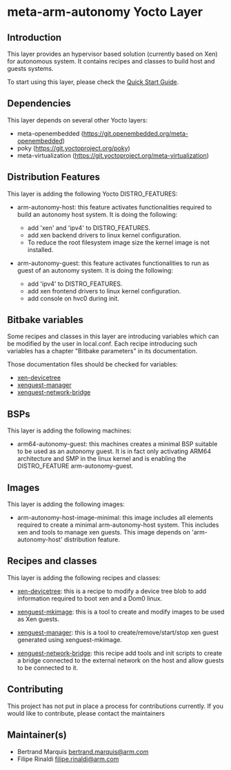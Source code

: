 meta-arm-autonomy Yocto Layer
=============================

Introduction
------------
This layer provides an hypervisor based solution (currently based on Xen) for
autonomous system. It contains recipes and classes to build host and guests
systems.

To start using this layer, please check the
[Quick Start Guide](documentation/arm-autonomy-quickstart.md).

Dependencies
------------
This layer depends on several other Yocto layers:
* meta-openembedded (https://git.openembedded.org/meta-openembedded)
* poky (https://git.yoctoproject.org/poky)
* meta-virtualization (https://git.yoctoproject.org/meta-virtualization)

Distribution Features
---------------------
This layer is adding the following Yocto DISTRO_FEATURES:

* arm-autonomy-host: this feature activates functionalities required to build
  an autonomy host system. It is doing the following:
  - add 'xen' and 'ipv4' to DISTRO_FEATURES.
  - add xen backend drivers to linux kernel configuration.
  - To reduce the root filesystem image size the kernel image is not installed.

* arm-autonomy-guest: this feature activates functionalities to run as guest
  of an autonomy system. It is doing the following:
  - add 'ipv4' to DISTRO_FEATURES.
  - add xen frontend drivers to linux kernel configuration.
  - add console on hvc0 during init.

Bitbake variables
-----------------
Some recipes and classes in this layer are introducing variables which can be
modified by the user in local.conf.
Each recipe introducing such variables has a chapter "Bitbake parameters" in
its documentation.

Those documentation files should be checked for variables:
- [xen-devicetree](documentation/xen-devicetree.md)
- [xenguest-manager](documentation/xenguest-manager.md)
- [xenguest-network-bridge](documentation/xenguest-network-bridge.md)

BSPs
----
This layer is adding the following machines:

* arm64-autonomy-guest: this machines creates a minimal BSP suitable to be used
  as an autonomy guest. It is in fact only activating ARM64 architecture and
  SMP in the linux kernel and is enabling the DISTRO_FEATURE
  arm-autonomy-guest.

Images
------
This layer is adding the following images:

* arm-autonomy-host-image-minimal: this image includes all elements required
  to create a minimal arm-autonomy-host system. This includes xen and tools to
  manage xen guests. This image depends on 'arm-autonomy-host' distribution
  feature.

Recipes and classes
-------------------
This layer is adding the following recipes and classes:

* [xen-devicetree](documentation/xen-devicetree.md): this is a recipe to modify
  a device tree blob to add information required to boot xen and a Dom0 linux.

* [xenguest-mkimage](documentation/xenguest-mkimage.md): this is a tool to
  create and modify images to be used as Xen guests.

* [xenguest-manager](documentation/xenguest-manager.md): this is a tool to
  create/remove/start/stop xen guest generated using xenguest-mkimage.

* [xenguest-network-bridge](documentation/xenguest-network-bridge.md): this
  recipe add tools and init scripts to create a bridge connected to the
  external network on the host and allow guests to be connected to it.

Contributing
------------
This project has not put in place a process for contributions currently. If you
would like to contribute, please contact the maintainers


Maintainer(s)
-------------
* Bertrand Marquis <bertrand.marquis@arm.com>
* Filipe Rinaldi <filipe.rinaldi@arm.com>

